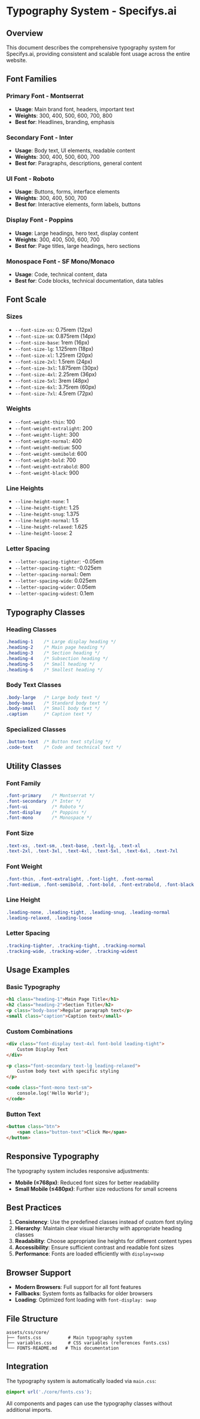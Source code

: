 # Typography System - Specifys.ai

## Overview
This document describes the comprehensive typography system for Specifys.ai, providing consistent and scalable font usage across the entire website.

## Font Families

### Primary Font - Montserrat
- **Usage**: Main brand font, headers, important text
- **Weights**: 300, 400, 500, 600, 700, 800
- **Best for**: Headlines, branding, emphasis

### Secondary Font - Inter
- **Usage**: Body text, UI elements, readable content
- **Weights**: 300, 400, 500, 600, 700
- **Best for**: Paragraphs, descriptions, general content

### UI Font - Roboto
- **Usage**: Buttons, forms, interface elements
- **Weights**: 300, 400, 500, 700
- **Best for**: Interactive elements, form labels, buttons

### Display Font - Poppins
- **Usage**: Large headings, hero text, display content
- **Weights**: 300, 400, 500, 600, 700
- **Best for**: Page titles, large headings, hero sections

### Monospace Font - SF Mono/Monaco
- **Usage**: Code, technical content, data
- **Best for**: Code blocks, technical documentation, data tables

## Font Scale

### Sizes
- `--font-size-xs`: 0.75rem (12px)
- `--font-size-sm`: 0.875rem (14px)
- `--font-size-base`: 1rem (16px)
- `--font-size-lg`: 1.125rem (18px)
- `--font-size-xl`: 1.25rem (20px)
- `--font-size-2xl`: 1.5rem (24px)
- `--font-size-3xl`: 1.875rem (30px)
- `--font-size-4xl`: 2.25rem (36px)
- `--font-size-5xl`: 3rem (48px)
- `--font-size-6xl`: 3.75rem (60px)
- `--font-size-7xl`: 4.5rem (72px)

### Weights
- `--font-weight-thin`: 100
- `--font-weight-extralight`: 200
- `--font-weight-light`: 300
- `--font-weight-normal`: 400
- `--font-weight-medium`: 500
- `--font-weight-semibold`: 600
- `--font-weight-bold`: 700
- `--font-weight-extrabold`: 800
- `--font-weight-black`: 900

### Line Heights
- `--line-height-none`: 1
- `--line-height-tight`: 1.25
- `--line-height-snug`: 1.375
- `--line-height-normal`: 1.5
- `--line-height-relaxed`: 1.625
- `--line-height-loose`: 2

### Letter Spacing
- `--letter-spacing-tighter`: -0.05em
- `--letter-spacing-tight`: -0.025em
- `--letter-spacing-normal`: 0em
- `--letter-spacing-wide`: 0.025em
- `--letter-spacing-wider`: 0.05em
- `--letter-spacing-widest`: 0.1em

## Typography Classes

### Heading Classes
```css
.heading-1    /* Large display heading */
.heading-2    /* Main page heading */
.heading-3    /* Section heading */
.heading-4    /* Subsection heading */
.heading-5    /* Small heading */
.heading-6    /* Smallest heading */
```

### Body Text Classes
```css
.body-large   /* Large body text */
.body-base    /* Standard body text */
.body-small   /* Small body text */
.caption      /* Caption text */
```

### Specialized Classes
```css
.button-text  /* Button text styling */
.code-text    /* Code and technical text */
```

## Utility Classes

### Font Family
```css
.font-primary    /* Montserrat */
.font-secondary  /* Inter */
.font-ui         /* Roboto */
.font-display    /* Poppins */
.font-mono       /* Monospace */
```

### Font Size
```css
.text-xs, .text-sm, .text-base, .text-lg, .text-xl
.text-2xl, .text-3xl, .text-4xl, .text-5xl, .text-6xl, .text-7xl
```

### Font Weight
```css
.font-thin, .font-extralight, .font-light, .font-normal
.font-medium, .font-semibold, .font-bold, .font-extrabold, .font-black
```

### Line Height
```css
.leading-none, .leading-tight, .leading-snug, .leading-normal
.leading-relaxed, .leading-loose
```

### Letter Spacing
```css
.tracking-tighter, .tracking-tight, .tracking-normal
.tracking-wide, .tracking-wider, .tracking-widest
```

## Usage Examples

### Basic Typography
```html
<h1 class="heading-1">Main Page Title</h1>
<h2 class="heading-2">Section Title</h2>
<p class="body-base">Regular paragraph text</p>
<small class="caption">Caption text</small>
```

### Custom Combinations
```html
<div class="font-display text-4xl font-bold leading-tight">
    Custom Display Text
</div>

<p class="font-secondary text-lg leading-relaxed">
    Custom body text with specific styling
</p>

<code class="font-mono text-sm">
    console.log('Hello World');
</code>
```

### Button Text
```html
<button class="btn">
    <span class="button-text">Click Me</span>
</button>
```

## Responsive Typography

The typography system includes responsive adjustments:

- **Mobile (≤768px)**: Reduced font sizes for better readability
- **Small Mobile (≤480px)**: Further size reductions for small screens

## Best Practices

1. **Consistency**: Use the predefined classes instead of custom font styling
2. **Hierarchy**: Maintain clear visual hierarchy with appropriate heading classes
3. **Readability**: Choose appropriate line heights for different content types
4. **Accessibility**: Ensure sufficient contrast and readable font sizes
5. **Performance**: Fonts are loaded efficiently with `display=swap`

## Browser Support

- **Modern Browsers**: Full support for all font features
- **Fallbacks**: System fonts as fallbacks for older browsers
- **Loading**: Optimized font loading with `font-display: swap`

## File Structure

```
assets/css/core/
├── fonts.css          # Main typography system
├── variables.css      # CSS variables (references fonts.css)
└── FONTS-README.md   # This documentation
```

## Integration

The typography system is automatically loaded via `main.css`:

```css
@import url('./core/fonts.css');
```

All components and pages can use the typography classes without additional imports.
